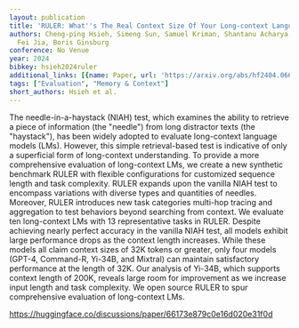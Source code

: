 ```yaml
---
layout: publication
title: 'RULER: What''s The Real Context Size Of Your Long-context Language Models?'
authors: Cheng-ping Hsieh, Simeng Sun, Samuel Kriman, Shantanu Acharya, Dima Rekesh,
  Fei Jia, Boris Ginsburg
conference: No Venue
year: 2024
bibkey: hsieh2024ruler
additional_links: [{name: Paper, url: 'https://arxiv.org/abs/hf2404.06654'}]
tags: ["Evaluation", "Memory & Context"]
short_authors: Hsieh et al.
---
```

The needle-in-a-haystack (NIAH) test, which examines the ability to retrieve a piece of information (the "needle") from long distractor texts (the "haystack"), has been widely adopted to evaluate long-context language models (LMs). However, this simple retrieval-based test is indicative of only a superficial form of long-context understanding. To provide a more comprehensive evaluation of long-context LMs, we create a new synthetic benchmark RULER with flexible configurations for customized sequence length and task complexity. RULER expands upon the vanilla NIAH test to encompass variations with diverse types and quantities of needles. Moreover, RULER introduces new task categories multi-hop tracing and aggregation to test behaviors beyond searching from context. We evaluate ten long-context LMs with 13 representative tasks in RULER. Despite achieving nearly perfect accuracy in the vanilla NIAH test, all models exhibit large performance drops as the context length increases. While these models all claim context sizes of 32K tokens or greater, only four models (GPT-4, Command-R, Yi-34B, and Mixtral) can maintain satisfactory performance at the length of 32K. Our analysis of Yi-34B, which supports context length of 200K, reveals large room for improvement as we increase input length and task complexity. We open source RULER to spur comprehensive evaluation of long-context LMs.

https://huggingface.co/discussions/paper/66173e879c0e16d020e31f0d